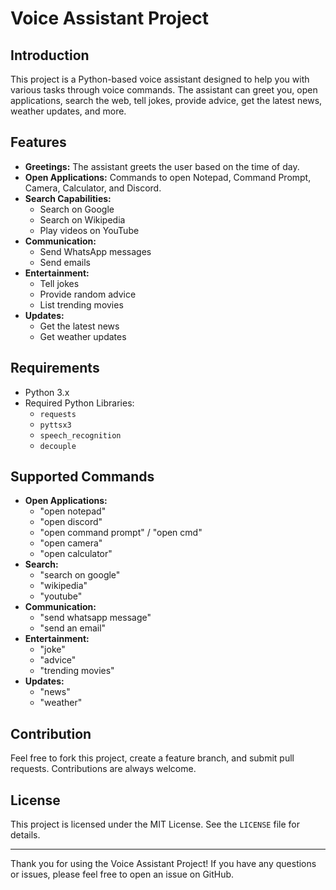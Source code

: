 # Voice Assistant Project

## Introduction

This project is a Python-based voice assistant designed to help you with various tasks through voice commands. The assistant can greet you, open applications, search the web, tell jokes, provide advice, get the latest news, weather updates, and more.

## Features

- **Greetings:** The assistant greets the user based on the time of day.
- **Open Applications:** Commands to open Notepad, Command Prompt, Camera, Calculator, and Discord.
- **Search Capabilities:**
  - Search on Google
  - Search on Wikipedia
  - Play videos on YouTube
- **Communication:**
  - Send WhatsApp messages
  - Send emails
- **Entertainment:**
  - Tell jokes
  - Provide random advice
  - List trending movies
- **Updates:**
  - Get the latest news
  - Get weather updates

## Requirements

- Python 3.x
- Required Python Libraries:
  - `requests`
  - `pyttsx3`
  - `speech_recognition`
  - `decouple`

## Supported Commands

- **Open Applications:**
  - "open notepad"
  - "open discord"
  - "open command prompt" / "open cmd"
  - "open camera"
  - "open calculator"
- **Search:**
  - "search on google"
  - "wikipedia"
  - "youtube"
- **Communication:**
  - "send whatsapp message"
  - "send an email"
- **Entertainment:**
  - "joke"
  - "advice"
  - "trending movies"
- **Updates:**
  - "news"
  - "weather"

## Contribution

Feel free to fork this project, create a feature branch, and submit pull requests. Contributions are always welcome.

## License

This project is licensed under the MIT License. See the `LICENSE` file for details.

---

Thank you for using the Voice Assistant Project! If you have any questions or issues, please feel free to open an issue on GitHub.
